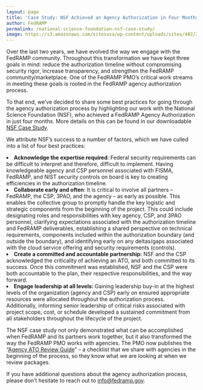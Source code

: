 ```yaml
---
layout: page
title: 'Case Study: NSF Achieved an Agency Authorization in Four Months'
author: FedRAMP
permalink: /national-science-foundation-nsf-case-study/
image: https://s3.amazonaws.com/sitesusa/wp-content/uploads/sites/482/2017/09/Screen-Shot-2017-09-12-at-2.11.11-PM1.png
---
```

<span style="font-weight: 400">Over the last two years, we have evolved the way we engage with the FedRAMP community. Throughout this transformation we have kept three goals in mind: reduce the authorization timeline without compromising security rigor, increase transparency, and strengthen the FedRAMP community/marketplace. One of the FedRAMP PMO’s critical work streams in meeting these goals is rooted in the FedRAMP agency authorization process. </span><span style="font-weight: 400"><br /> </span>

<span style="font-weight: 400">To that end, we’ve decided to share some best practices for going through the agency authorization process by highlighting our work with the National Science Foundation (NSF), who achieved a FedRAMP Agency Authorization in just four months. More details on this can be found in our downloadable </span>[<span style="font-weight: 400">NSF Case Study</span>](https://trello-attachments.s3.amazonaws.com/5925a2524132ee43e4cf64cc/594c2501d8e10a32fb15a672/fe9746945cb9618af97045f1c5471ef3/FedRAMP_NSF_Case_Study_06202017_V5.pdf)<span style="font-weight: 400">. </span>

<span style="font-weight: 400">We attribute NSF’s success to a number of factors, which we have culled into a list of four best practices: </span>

<li style="font-weight: 400">
  <b>Acknowledge the expertise required</b><span style="font-weight: 400">: Federal security requirements can be difficult to interpret and therefore, difficult to implement. Having knowledgeable agency and CSP personnel associated with FISMA, FedRAMP, and NIST security controls on board is key to creating efficiencies in the authorization timeline. </span>
</li>
<li style="font-weight: 400">
  <b>Collaborate early and often</b><span style="font-weight: 400">: It is critical to involve all partners &#8211; FedRAMP, the CSP, 3PAO, and the agency &#8211; as early as possible. This enables the collective group to promptly handle the key logistic and strategic components from the beginning of the project. This could include designating roles and responsibilities with key agency, CSP, and 3PAO personnel, clarifying expectations associated with the authorization timeline and FedRAMP deliverables, establishing a shared perspective on technical requirements, components included within the authorization boundary (and outside the boundary), and identifying early on any deltas/gaps associated with the cloud service offering and security requirements (controls).  </span>
</li>
<li style="font-weight: 400">
  <b>Create a committed and accountable partnership:</b><span style="font-weight: 400"> NSF and the CSP acknowledged the criticality of achieving an ATO, and both committed to its success. Once this commitment was established, NSF and the CSP were both accountable to the plan, their respective responsibilities, and the way forward. </span>
</li>
<li style="font-weight: 400">
  <b>Engage leadership at all levels: </b><span style="font-weight: 400">Gaining leadership buy-in at the highest levels of the organization (agency and CSP) early on ensured appropriate resources were allocated throughout the authorization process. Additionally, informing senior leadership of critical risks associated with project scope, cost, or schedule developed a sustained commitment from all stakeholders throughout the lifecycle of the project.  </span>
</li>

<span style="font-weight: 400">The NSF case study not only demonstrated what can be accomplished when FedRAMP and its partners work together, but it also transformed the way the FedRAMP PMO works with agencies. The PMO now publishes the “</span>[<span style="font-weight: 400">Agency ATO Review Guide</span>](https://s3.amazonaws.com/sitesusa/wp-content/uploads/sites/482/2016/06/Agency-ATO-Report-Template-Version-2.10-b.pdf)<span style="font-weight: 400">” &#8211; a checklist that we share with agencies in the beginning of the process, so they know what we are looking at when we review packages.</span>

<span style="font-weight: 400">If you have additional questions about the agency authorization process, please don’t hesitate to reach out to </span>[<span style="font-weight: 400">info@fedramp.gov</span>](mailto:info@fedramp.gov)<span style="font-weight: 400">. </span>
